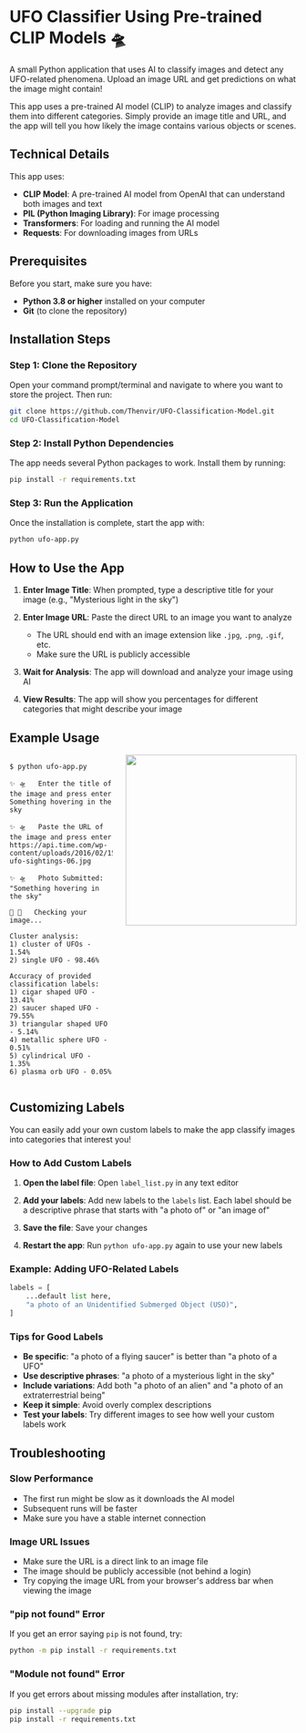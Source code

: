 # UFO Classifier Using Pre-trained CLIP Models 🛸

A small Python application that uses AI to classify images and detect any UFO-related phenomena. Upload an image URL and get predictions on what the image might contain!

This app uses a pre-trained AI model (CLIP) to analyze images and classify them into different categories. Simply provide an image title and URL, and the app will tell you how likely the image contains various objects or scenes.

## Technical Details

This app uses:

- **CLIP Model**: A pre-trained AI model from OpenAI that can understand both images and text
- **PIL (Python Imaging Library)**: For image processing
- **Transformers**: For loading and running the AI model
- **Requests**: For downloading images from URLs

## Prerequisites

Before you start, make sure you have:

- **Python 3.8 or higher** installed on your computer
- **Git** (to clone the repository)

## Installation Steps

### Step 1: Clone the Repository

Open your command prompt/terminal and navigate to where you want to store the project. Then run:

```bash
git clone https://github.com/Thenvir/UFO-Classification-Model.git
cd UFO-Classification-Model
```

### Step 2: Install Python Dependencies

The app needs several Python packages to work. Install them by running:

```bash
pip install -r requirements.txt
```

### Step 3: Run the Application

Once the installation is complete, start the app with:

```bash
python ufo-app.py
```

## How to Use the App

1. **Enter Image Title**: When prompted, type a descriptive title for your image (e.g., "Mysterious light in the sky")

2. **Enter Image URL**: Paste the direct URL to an image you want to analyze

   - The URL should end with an image extension like `.jpg`, `.png`, `.gif`, etc.
   - Make sure the URL is publicly accessible

3. **Wait for Analysis**: The app will download and analyze your image using AI

4. **View Results**: The app will show you percentages for different categories that might describe your image

## Example Usage

<div style="display: flex; align-items: flex-start; gap: 20px;">

    $ python ufo-app.py

    ✨ 🛸   Enter the title of the image and press enter
    Something hovering in the sky

    ✨ 🛸   Paste the URL of the image and press enter
    https://api.time.com/wp-content/uploads/2016/02/150222-ufo-sightings-06.jpg

    ✨ 🛸   Photo Submitted: "Something hovering in the sky"

    🤠 📝   Checking your image...

    Cluster analysis:
    1) cluster of UFOs - 1.54%
    2) single UFO - 98.46%

    Accuracy of provided classification labels:
    1) cigar shaped UFO - 13.41%
    2) saucer shaped UFO - 79.55%
    3) triangular shaped UFO - 5.14%
    4) metallic sphere UFO - 0.51%
    5) cylindrical UFO - 1.35%
    6) plasma orb UFO - 0.05%

<img src="https://api.time.com/wp-content/uploads/2016/02/150222-ufo-sightings-06.jpg" align="right" width= "300" />
</div>

## Customizing Labels

You can easily add your own custom labels to make the app classify images into categories that interest you!

### How to Add Custom Labels

1. **Open the label file**: Open `label_list.py` in any text editor

2. **Add your labels**: Add new labels to the `labels` list. Each label should be a descriptive phrase that starts with "a photo of" or "an image of"

3. **Save the file**: Save your changes

4. **Restart the app**: Run `python ufo-app.py` again to use your new labels

### Example: Adding UFO-Related Labels

```python
labels = [
    ...default list here,
    "a photo of an Unidentified Submerged Object (USO)",
]
```

### Tips for Good Labels

- **Be specific**: "a photo of a flying saucer" is better than "a photo of a UFO"
- **Use descriptive phrases**: "a photo of a mysterious light in the sky"
- **Include variations**: Add both "a photo of an alien" and "a photo of an extraterrestrial being"
- **Keep it simple**: Avoid overly complex descriptions
- **Test your labels**: Try different images to see how well your custom labels work

## Troubleshooting

### Slow Performance

- The first run might be slow as it downloads the AI model
- Subsequent runs will be faster
- Make sure you have a stable internet connection

### Image URL Issues

- Make sure the URL is a direct link to an image file
- The image should be publicly accessible (not behind a login)
- Try copying the image URL from your browser's address bar when viewing the image

### "pip not found" Error

If you get an error saying `pip` is not found, try:

```bash
python -m pip install -r requirements.txt
```

### "Module not found" Error

If you get errors about missing modules after installation, try:

```bash
pip install --upgrade pip
pip install -r requirements.txt
```
